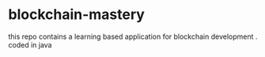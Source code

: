 # blockchain-mastery
this repo contains a learning based application for blockchain development . coded in java 
